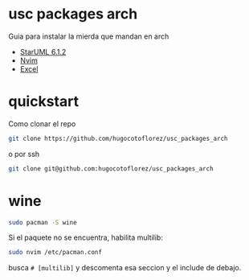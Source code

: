 # usc packages arch

Guia para instalar la mierda que mandan en arch

- [StarUML 6.1.2](./StarUML/INSTALL.md)
- [Nvim](https://github.com/hugocotoflorez/nvim)
- [Excel](./excel/INSTALL.md)

# quickstart

Como clonar el repo
```sh
git clone https://github.com/hugocotoflorez/usc_packages_arch
```
o por ssh
```sh
git clone git@github.com:hugocotoflorez/usc_packages_arch
```

# wine

```sh
sudo pacman -S wine
```

Si el paquete no se encuentra, habilita multilib:

```sh
sudo nvim /etc/pacman.conf
```
busca `# [multilib]` y descomenta esa seccion
y el include de debajo.
